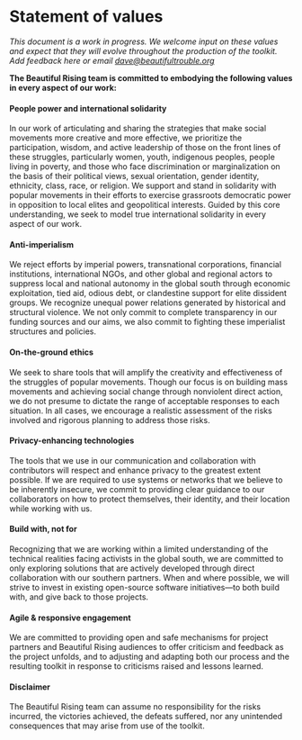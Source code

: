 # Statement of values

*This document is a work in progress. We welcome input on these values and expect that they will evolve throughout the production of the toolkit. Add feedback here or email dave@beautifultrouble.org*

**The Beautiful Rising team is committed to embodying the following values in every aspect of our work:**

#### People power and international solidarity 
In our work of articulating and sharing the strategies that make social movements more creative and more effective, we prioritize the participation, wisdom, and active leadership of those on the front lines of these struggles, particularly women, youth, indigenous peoples, people living in poverty, and those who face discrimination or marginalization on the basis of their political views, sexual orientation, gender identity, ethnicity, class, race, or religion. We support and stand in solidarity with popular movements in their efforts to exercise grassroots democratic power in opposition to local elites and geopolitical interests. Guided by this core understanding, we seek to model true international solidarity in every aspect of our work.

#### Anti-imperialism
We reject efforts by imperial powers, transnational corporations, financial institutions, international NGOs, and other global and regional actors to suppress local and national autonomy in the global south through economic exploitation, tied aid, odious debt, or clandestine support for elite dissident groups. We recognize unequal power relations generated by historical and structural violence. We not only commit to complete transparency in our funding sources and our aims, we also commit to fighting these imperialist structures and policies. 

#### On-the-ground ethics
We seek to share tools that will amplify the creativity and effectiveness of the struggles of popular movements. Though our focus is on building mass movements and achieving social change through nonviolent direct action, we do not presume to dictate the range of acceptable responses to each situation. In all cases, we encourage a realistic assessment of the risks involved and rigorous planning to address those risks. 

#### Privacy-enhancing technologies
The tools that we use in our communication and collaboration with contributors will respect and enhance privacy to the greatest extent possible. If we are required to use systems or networks that we believe to be inherently insecure, we commit to providing clear guidance to our collaborators on how to protect themselves, their identity, and their location while working with us.

#### Build with, not for
Recognizing that we are working within a limited understanding of the technical realities facing activists in the global south, we are committed to only exploring solutions that are actively developed through direct collaboration with our southern partners. When and where possible, we will strive to invest in existing open-source software initiatives—to both build with, and give back to those projects.

#### Agile & responsive engagement
We are committed to providing open and safe mechanisms for project partners and Beautiful Rising audiences to offer criticism and feedback as the project unfolds, and to adjusting and adapting both our process and the resulting toolkit in response to criticisms raised and lessons learned. 

#### Disclaimer
The Beautiful Rising team can assume no responsibility for the risks incurred, the victories achieved, the defeats suffered, nor any unintended consequences that may arise from use of the toolkit.


